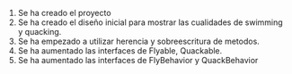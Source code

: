 1. Se ha creado el proyecto
2. Se ha creado el diseño inicial para mostrar las 
    cualidades de swimming y quacking.
3. Se ha empezado a utilizar herencia y sobreescritura de 
    metodos.
4. Se ha aumentado las interfaces de Flyable, Quackable.
5. Se ha aumentado las interfaces de FlyBehavior y QuackBehavior 
    